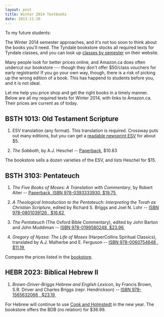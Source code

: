 ```yaml
---
layout: post
title: Winter 2014 Textbooks
date: 2013-11-20
---
```


To my future students:

The Winter 2014 semester approaches, and it's not too soon to think
about the books you'll need. The Tyndale bookstore stocks all required
texts for Tyndale classes, and you can look up [classes by semester][1]
on their website.

Many people look for better prices online, and Amazon.ca does often
undercut our bookstore --- though they don't offer $50/class vouchers
for early registrants! If you go your own way, though, there is a risk
of picking up the wrong edition of a book. This has happend to students
before you, and it is not ideal.

Let me help you price shop and get the right books in a timely manner.
Below are all my required texts for Winter 2014, with links to
Amazon.ca. Their prices are current as of today.

## BSTH 1013: Old Testament Scripture

1. ESV translation (any format). This translation is required. Crossway puts out many editions, but you can get a [readable newsprint ESV][2] for about $5.

2. *The Sabbath*, by A.J. Heschel -- [Paperback][3], $10.83

The bookstore sells a dozen varieties of the ESV, and lists Heschel for $15.

## BSTH 3103: Pentateuch

1. *The Five Books of Moses: A Translation with Commentary*, by Robert Alter -- [Paperback, ISBN 978-0393333930, $19.75 ][4]

2. *A Theological Introduction to the Pentateuch: Interpreting the Torah as Christian Scripture*, edited by Richard S. Briggs and Joel N. Lohr -- [ISBN 978-0801039126 , $16.62 ][5]

3. *The Pentateuch* (The Oxford Bible Commentary), edited by John Barton and John Muddiman -- [ISBN 978-0199580248, $23.96 ][6]

4. *Gregory of Nyssa: The Life of Moses* (HarperCollins Spiritual Classics), translated by A.J. Malherbe and E. Ferguson -- [ISBN 978-0060754648 , $11.19 ][7]

Compare the prices listed in the [bookstore][8].

## HEBR 2023: Biblical Hebrew II

1. *Brown-Driver-Briggs Hebrew and English Lexicon*, by Francis Brown, S.R. Driver and Charles Briggs (repr. Hendrickson) -- [ISBN 978-1565632066 , $23.19 ][9]

For Hebrew will continue to use [Cook and Holmstedt][10] in the new year. The bookstore offers the BDB (no relation) for $36.99.

[1]: http://bookmanager.com/obcb/?q=h.tviewer&using_sb=featured
[2]: http://www.amazon.ca/gp/product/1433519453/ref=as_li_ss_tl?ie=UTF8&tag=otscripture-20
[3]: http://www.amazon.ca/Sabbath-Abraham-Heschel/dp/0374529752/ref=as_li_ss_tl?ie=UTF8&tag=otscripture-20
[4]: http://www.amazon.ca/Five-Books-Moses-Robert-Alter/dp/0393333930/ref=as_li_ss_tl?ie=UTF8&tag=otscripture-20
[5]: http://www.amazon.ca/Theological-Introduction-Pentateuch-Interpreting-Christian/dp/0801039126/ref=as_li_ss_tl?ie=UTF8&tag=otscripture-20
[6]: http://www.amazon.ca/Pentateuch-John-Barton/dp/0199580243/ref=as_li_ss_tl?ie=UTF8&tag=otscripture-20
[7]: http://www.amazon.ca/Gregory-Nyssa-HarperCollins-Spiritual-Classics/dp/0060754648/ref=as_li_ss_tl?ie=UTF8&tag=otscripture-20
[8]: http://bookmanager.com/obcb/?q=h.tviewer&e_def_id=fVHUbzbhwTc
[9]: http://www.amazon.ca/Brown-Driver-Briggs-Hebrew-English-Lexicon-Francis/dp/1565632060/ref=as_li_ss_tl?ie=UTF8&tag=otscripture-20
[10]: http://www.amazon.ca/gp/product/0801048869/ref=as_li_ss_tl?ie=UTF8&tag=otscripture-20